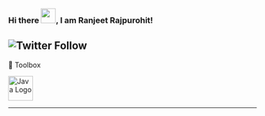 ### Hi there <img src="https://raw.githubusercontent.com/MartinHeinz/MartinHeinz/master/wave.gif" width="30px">, I am Ranjeet Rajpurohit!


![Twitter Follow](https://img.shields.io/twitter/follow/RanjeetRajpuro6?label=Follow%20Me&style=social)
---

🧰 Toolbox

<img src="https://cdn.worldvectorlogo.com/logos/java.svg" alt="Java Logo" width="50" height="50"/> 

---

<!--
**rockstar7/rockstar7** is a ✨ _special_ ✨ repository because its `README.md` (this file) appears on your GitHub profile.

Here are some ideas to get you started:

- 🔭 I’m currently working on ...
- 🌱 I’m currently learning ...
- 👯 I’m looking to collaborate on ...
- 🤔 I’m looking for help with ...
- 💬 Ask me about ...
- 📫 How to reach me: ...
- 😄 Pronouns: ...
- ⚡ Fun fact: ...
-->
